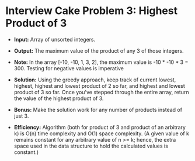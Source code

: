 # Interview Cake Problem 3: Highest Product of 3

* **Input:**      Array of unsorted integers.

* **Output:**     The maximum value of the product of any 3 of those integers.

* **Note:**       In the array [-10, -10, 1, 3, 2], the maximum value is -10 * -10 * 3
            = 300. Testing for negative values is imperative

* **Solution:**   Using the greedy approach, keep track of current lowest, highest,
            highest and lowest product of 2 so far, and highest and lowest
            product of 3 so far. Once you've stepped through the entire array,
            return the value of the highest product of 3.

* **Bonus:**      Make the solution work for any number of products instead of just 3.

* **Efficiency:** Algorithm (both for product of 3 and product of an arbitrary k) is
            O(n) time complexity and O(1) space complexity. (A given value of k
            remains constant for any arbitrary value of n >= k; hence, the extra
            space used in the data structure to hold the calculated values is
            constant.)
